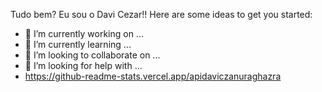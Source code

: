 Tudo bem? Eu sou o Davi Cezar!!
Here are some ideas to get you started:

- 🔭 I’m currently working on ...
- 🌱 I’m currently learning ...
- 👯 I’m looking to collaborate on ...
- 🤔 I’m looking for help with ...
- https://github-readme-stats.vercel.app/apidaviczanuraghazra

